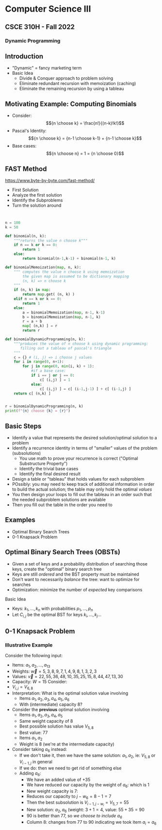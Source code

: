 
# Computer Science III
## CSCE 310H - Fall 2022
### Dynamic Programming

## Introduction

* "Dynamic" = fancy marketing term
* Basic Idea
  * Divide & Conquer approach to problem solving
  * Eliminate redundant recursion with memoization (caching)
  * Eliminate the remaining recursion by using a tableau

## Motivating Example: Computing Binomials

* Consider:
  $${n \choose k} = \frac{n!}{(n-k)!k!}$$
* Pascal's Identity:
  $${n \choose k} = {n-1 \choose k-1} + {n-1 \choose k}$$
* Base cases:
    $${n \choose n} = 1 = {n \choose 0}$$

## FAST Method

https://www.byte-by-byte.com/fast-method/

* First Solution
* Analyze the first solution
* Identify the *S*ubproblems
* Turn the solution around


```python


n = 100
k = 50

def binomial(n, k):
    """returns the value n choose k"""
    if n == k or k == 0:
        return 1
    else:
        return binomial(n-1,k-1) + binomial(n-1, k)

def binomialMemoization(map, n, k):
    """ computes the value n choose k using memoization
        the given map is assumed to be dictionary mapping
        (n, k) => n choose k
    """
    if (n, k) in map:
        return map.get( (n, k) )
    elif n == k or k == 0:
        return 1
    else:
        a = binomialMemoization(map, n-1, k-1)
        b = binomialMemoization(map, n-1, k)
        r = a + b
        map[ (n,k) ] = r
        return r

def binomialDynamicProgramming(n, k):
    """produces the value of n choose k using dynamic programming:
       filling out a tableau of pascal's triangle
    """
    c = {} # (i, j) => i choose j values
    for i in range(0, n+1):
        for j in range(0, min(i, k) + 1):
            #if a base case:
            if i == j or j == 0:
                c[ (i,j) ] = 1
            else:
                c[ (i,j) ] = c[ (i-1,j-1) ] + c[ (i-1,j) ]
    return c[ (n,k) ]


r = binomialDynamicProgramming(n, k)
print(f"{n} choose {k} = {r}")
```

## Basic Steps

* Identify a value that represents the desired solution/optimal solution to a problem
* Identify a recurrence identity in terms of "smaller" values of the problem (subsolutions)
  * You use math to prove your recurrence is correct ("Optimal Substructure Property")
  * Identify the trivial base cases
  * Identify the final desired result
* Design a table or "tableau" that holds values for each subproblem
* POssibly: you may need to keep track of additional information in order to build the actual solution; the table may only hold the optimal *values*
* You then design your loops to fill out the tableau in an order such that the needed subproblem solutions are available
* Then you fill out the table in the order you need to

## Examples

* Optimal Binary Search Trees
* 0-1 Knapsack Problem

## Optimal Binary Search Trees (OBSTs)

* Given a set of keys and a probability distribution of searching those keys, create the "optimal" binary search tree
* Keys are still *ordered* and the BST property must be maintained
* Don't want to necessarily *balance* the tree: want to optimize for searches
* Optimization: minimize the number of *expected* key comparisons

Basic Idea

* Keys: $k_1, \ldots, k_n$ with probabilities $p_1, \ldots, p_n$
* Let $C_{i,j}$ be the optimal BST for keys $k_i, \ldots, k_j$...

## 0-1 Knapsack Problem

### Illustrative Example

Consider the following input:
  * Items: $a_1, a_2, \ldots, a_{13}$
  * Weights: $\vec{w} = 5, 3, 8, 9, 7, 1, 4, 9, 8, 1, 3, 2, 3$
  * Values:  $\vec{v} = 22, 55, 36, 48, 10, 35, 25, 15, 8, 44, 47, 13, 30$
  * Capacity: $W=15$
Consider:
  * $V_{i,j} = V_{6,8}$
  * Interpretation: What is the optimal solution value involving
    * Items $a_1, a_2, a_3, a_4, a_5, a_6$
    * With (intermediate) capacity 8?
  * Consider the **previous** optimal solution involving
    * Items $a_1, a_2, a_3, a_4, a_5$
    * Same weight capacity of 8
    * Best possible solution has value $V_{5, 8}$
    * Best value: 77
    * Items $a_1, a_2$
    * Weight is 8 (we're at the intermediate capacity)
  * Consider taking $a_6$ instead:
    * If we don't take it, then we have the same solution:
    $a_1, a_2$, ie: $V_{5,8}$ or $V_{i-1,j}$ in general
    * If we do: then we need to get rid of something else
    * Adding $a_6$:
      * We have an added value of +35
      * We have reduced our capacity by the weight of $a_6$: which is 1
      * New weight capacity is 7:
      * Reduces our capacity to $j - w_6 = 8 - 1 = 7$
      * Then the best subsolution is $V_{i-1, j-w_i} = V_{5, 7} = 55$
      * New solution: $a_2, a_6$ (weight: $3 + 1 = 4$, value: $55 + 35 = 90$
      * 90 is better than 77, so *we choose to include $a_6$*
      * Column 8: changes from $77$ to $90$ indicating we took item $a_i = a_6$



```text












```
